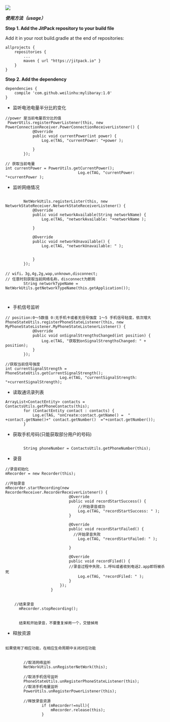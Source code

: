 [![](https://jitpack.io/v/weilinhu/mylibaray.svg)](https://jitpack.io/#weilinhu/mylibaray)

**_使用方法（usage）_**

**Step 1. Add the JitPack repository to your build file**

Add it in your root build.gradle at the end of repositories:

    allprojects {
        repositories {
            ...
            maven { url "https://jitpack.io" }
        }
    }
**Step 2. Add the dependency**

    dependencies {
        compile 'com.github.weilinhu:mylibaray:1.0'
    }


- 监听电池电量半分比的变化
       
```
//power 是当前电量百分比的值
 PowerUtils.registerPowerListener(this, new PowerConnectionReceiver.PowerConnectionReceiverListener() {
            @Override
            public void currentPower(int power) {
                Log.e(TAG, "currentPower: "+power );
                
            }
        });

// 获取当前电量
int currentPower = PowerUtils.getCurrentPower();
                                Log.e(TAG, "currentPower: "+currentPower );

```

- 监听网络情况

```

        NetWorkUtils.registerLister(this, new NetworkStateReceiver.NetworkStateReceiverListener() {
            @Override
            public void networkAvailable(String networkName) {
                Log.e(TAG, "networkAvailable: "+networkName );
               
            }

            @Override
            public void networkUnavailable() {
                Log.e(TAG, "networkUnavailable: " );
                

            }
        });
        
// wifi，3g,4g,2g,wap,unknown,disconnect;
// 任意时刻获取当前网络名称，disconnect为断网
        String networkTypeName = NetWorkUtils.getNetworkTypeName(this.getApplication());
        
        
```


- 手机信号监听
```
// position:0～5数值 0:无手机卡或者无信号强度 1～5 手机信号轻度，依次增大
PhoneStateUtils.registerPhoneStateListener(this, new MyPhoneStateListener.MyPhoneStateListenerListener() {
            @Override
            public void onSignalStrengthsChanged(int position) {
                Log.e(TAG, "获取到onSignalStrengthsChanged: " + position);
            }
        });

//获取当前信号强度
int currentSignalStrength = PhoneStateUtils.getCurrentSignalStrength();
                        Log.e(TAG, "currentSignalStrength: "+currentSignalStrength);
```



- 读取通讯录列表

```
ArrayList<ContactEntity> contacts = ContactsUtils.getPhoneContacts(this);
        for (ContactEntity contact : contacts) {
            Log.e(TAG, "onCreate:contact.getName() =  " +contact.getName()+" contact.getNumber()  ="+contact.getNumber());
        }
```

- 获取手机号码(只能获取部分用户的号码)
```

        String phoneNumber = ContactsUtils.getPhoneNumber(this);
```
- 录音


```
//录音初始化
mRecorder = new Recorder(this);

//开始录音
mRecorder.startRecording(new RecorderReceiver.RecorderReceiverListener() {
                            @Override
                            public void recordStartSuccess() {
                                //开始录音成功
                                Log.e(TAG, "recordStartSuccess: " );
                            }

                            @Override
                            public void recordStartFailed() {
                              //开始录音失败
                                Log.e(TAG, "recordStartFailed: " );
                                
                            }

                            @Override
                            public void recordFiled() {
                            //录音过程中失败，1.呼叫或者收到电话2.app即将被杀死
                                Log.e(TAG, "recordFiled: " );
                            }
                        });
                    }
                    
                    
    //结束录音                
      mRecorder.stopRecording(); 
      
      
      结束和开始录音，不要重复掉用一个，交替掉用
```


- 释放资源

```

如果使用了相应功能，在相应生命周期中关闭对应功能


        //取消网络监听
        NetWorkUtils.unRegisterNetWork(this);
        
        //取消手机信号监听
        PhoneStateUtils.unRegisterPhoneStateListener(this);
        //取消手机电量监听
        PowerUtils.unRegisterPowerListener(this);

        //释放录音资源
                if (mRecorder!=null){
                    mRecorder.release(this);
                }



```

